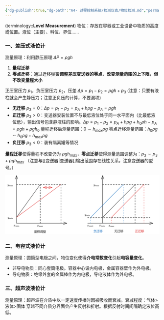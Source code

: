 ```yaml
---
{"dg-publish":true,"dg-path":"A4- 过程控制系统/检测仪表/物位检测.md","permalink":"/A4- 过程控制系统/检测仪表/物位检测/","dgPassFrontmatter":true,"noteIcon":"","created":"2024-10-15T17:18:21.541+08:00","updated":"2025-08-30T16:00:58.985+08:00"}
---
```



(terminology::**Level Measurement**)
物位：存放在容器或工业设备中物质的高度或位置。液位（主要）、料位、界位......

### 一、差压式液位计
测量原理：利用静压原理 $\Delta P=\rho gh$
1. **量程迁移**
2. **零点迁移**：通过迁移弹簧**调整差压变送器的零点**，**改变测量范围的上下限，但不改变量程大小**

正压室压力 $p_{1}$，负压室压力 $p_{2}$，压差 $\Delta p=p_{1}-p_{2}=\rho gh +p_{3}$
(注意：只要有液柱就会产生静压力；注意正负压的计算，不要漏项)

- **无迁移** $p_{3}=0$：$\Delta p=p_{1}-p_{2}=p_{A}+h\rho g-p_{A}=\rho gh$
- **正迁移** $p_{3}>0$：变送器安装位置不与最低液位处于同一水平面内（比最低液位低），输出信号包含静液柱的影响。$\Delta p=p_{1}-p_{2}=p_{A}+h\rho g+h_{0}\rho h-p_{A}=\rho gh+\rho gh_{0}$
	量程迁移后测量范围：$0\sim h_{max}\rho g$
	零点迁移测量范围：$h_{0}\rho g\sim h_{0}\rho g+h_{max}\rho g$ 
- **负迁移** $p_{3}<0$：装有隔离罐等情况

**量程迁移**使得量程不改变仍为 $\rho gh_{max}$，**零点迁移**使得测量范围调整为：$p_{3}\sim p_{3}+\rho gh_{max}$
（注意与[[变送器\|变送器]]输出范围存在线性关系，注意变送器的型号。）

![Pasted image 20241129152027.png](../img/user/Functional%20files/Photo%20Resources/Pasted%20image%2020241129152027.png)


### 二、电容式液位计
测量原理：圆筒型电极之间，物位变化使得**介电常数变化**引起**电容量变化**。
- 非导电物质：同心套筒电极。容器中心设内电极，金属容器壁作为外电极。
- 导电物质：绝缘外套的金属棒作为内电极，导电液体作为外电极。

### 三、超声波液位计
测量原理：超声波在介质中以一定速度传播时因被吸收而衰减。衰减程度：气体>液体>固体 
穿越不同介质分界面会产生反射和折射。根据反射时间间隔确定液位高低。

